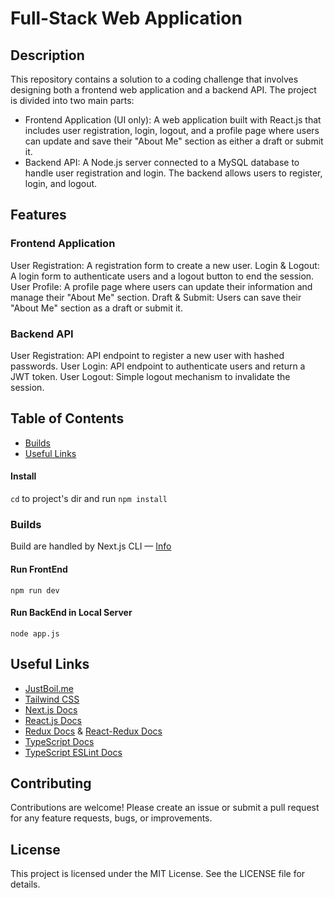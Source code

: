 # Full-Stack Web Application

## Description
This repository contains a solution to a coding challenge that involves designing both a frontend web application and a backend API. The project is divided into two main parts:

- Frontend Application (UI only): A web application built with React.js that includes user registration, login, logout, and a profile page where users can update and save their "About Me" section as either a draft or submit it.
- Backend API: A Node.js server connected to a MySQL database to handle user registration and login. The backend allows users to register, login, and logout.

## Features

### Frontend Application
User Registration: A registration form to create a new user.
Login & Logout: A login form to authenticate users and a logout button to end the session.
User Profile: A profile page where users can update their information and manage their "About Me" section.
Draft & Submit: Users can save their "About Me" section as a draft or submit it.

### Backend API
User Registration: API endpoint to register a new user with hashed passwords.
User Login: API endpoint to authenticate users and return a JWT token.
User Logout: Simple logout mechanism to invalidate the session.

## Table of Contents

- [Builds](#builds)
- [Useful Links](#useful-links)

#### Install

`cd` to project's dir and run `npm install`

### Builds

Build are handled by Next.js CLI &mdash; [Info](https://nextjs.org/docs/api-reference/cli)

#### Run FrontEnd

```
npm run dev
```

#### Run BackEnd in Local Server

```
node app.js
```

## Useful Links

- [JustBoil.me](https://justboil.me/)
- [Tailwind CSS](https://tailwindcss.com/)
- [Next.js Docs](https://nextjs.org/docs/getting-started)
- [React.js Docs](https://reactjs.org/docs/getting-started.html)
- [Redux Docs](https://redux.js.org/introduction/getting-started) & [React-Redux Docs](https://react-redux.js.org/introduction/getting-started)
- [TypeScript Docs](https://www.typescriptlang.org/docs/)
- [TypeScript ESLint Docs](https://typescript-eslint.io/docs/)

## Contributing
Contributions are welcome! Please create an issue or submit a pull request for any feature requests, bugs, or improvements.

## License
This project is licensed under the MIT License. See the LICENSE file for details.
